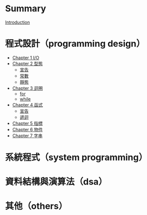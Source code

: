 # Summary

[Introduction](./intro.md)

# 程式設計（programming design）

- [Chapter 1 I/O](./programming-design/ch1.md)
- [Chapter 2 型態](./programming-design/ch2_0.md)
  - [宣告](./programming-design/ch2_1.md)
  - [常數](./programming-design/ch2_2.md)
  - [靜態](./programming-design/ch2_3.md)
- [Chapter 3 迴圈](./programming-design/ch3_0.md)
  - [for](./programming-design/ch3_1.md)
  - [while](./programming-design/ch3_2.md)
- [Chapter 4 函式](./programming-design/ch4_0.md)
  - [宣告](./programming-design/ch4_1.md)
  - [遞迴](./programming-design/ch4_2.md)
- [Chapter 5 指標]()
- [Chapter 6 物件]()
- [Chapter 7 字串]()

# 系統程式（system programming）

# 資料結構與演算法（dsa）

# 其他（others）
